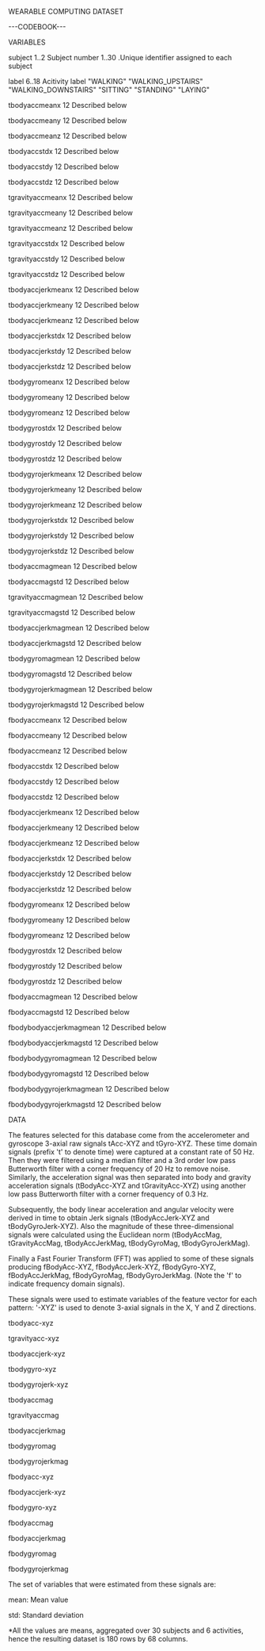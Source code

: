 WEARABLE COMPUTING DATASET

---CODEBOOK---

VARIABLES

subject                    1..2
    Subject number
                           1..30 .Unique identifier assigned to each subject

label                      6..18
    Acitivity label
                           "WALKING"
                           "WALKING_UPSTAIRS"
                           "WALKING_DOWNSTAIRS"
                           "SITTING"
                           "STANDING"
                           "LAYING"

tbodyaccmeanx              12
    Described below

tbodyaccmeany              12
    Described below

tbodyaccmeanz              12
    Described below

tbodyaccstdx               12
    Described below

tbodyaccstdy               12
    Described below

tbodyaccstdz               12
    Described below

tgravityaccmeanx           12
    Described below

tgravityaccmeany           12
    Described below

tgravityaccmeanz           12
    Described below

tgravityaccstdx            12
    Described below

tgravityaccstdy            12
    Described below

tgravityaccstdz            12
    Described below

tbodyaccjerkmeanx          12
    Described below

tbodyaccjerkmeany          12
    Described below

tbodyaccjerkmeanz          12
    Described below

tbodyaccjerkstdx           12
    Described below

tbodyaccjerkstdy           12
    Described below

tbodyaccjerkstdz           12
    Described below

tbodygyromeanx             12
    Described below

tbodygyromeany             12
    Described below

tbodygyromeanz             12
    Described below

tbodygyrostdx              12
    Described below

tbodygyrostdy              12
    Described below

tbodygyrostdz              12
    Described below

tbodygyrojerkmeanx         12
    Described below

tbodygyrojerkmeany         12
    Described below

tbodygyrojerkmeanz         12
    Described below

tbodygyrojerkstdx          12
    Described below

tbodygyrojerkstdy          12
    Described below

tbodygyrojerkstdz          12
    Described below

tbodyaccmagmean            12
    Described below

tbodyaccmagstd             12
    Described below

tgravityaccmagmean         12
    Described below

tgravityaccmagstd          12
    Described below

tbodyaccjerkmagmean        12
    Described below

tbodyaccjerkmagstd         12
    Described below

tbodygyromagmean           12
    Described below

tbodygyromagstd            12
    Described below

tbodygyrojerkmagmean       12
    Described below

tbodygyrojerkmagstd        12
    Described below

fbodyaccmeanx              12
    Described below

fbodyaccmeany              12
    Described below

fbodyaccmeanz              12
    Described below

fbodyaccstdx               12
    Described below

fbodyaccstdy               12
    Described below

fbodyaccstdz               12
    Described below

fbodyaccjerkmeanx          12
    Described below

fbodyaccjerkmeany          12
    Described below

fbodyaccjerkmeanz          12
    Described below

fbodyaccjerkstdx           12
    Described below

fbodyaccjerkstdy           12
    Described below

fbodyaccjerkstdz           12
    Described below

fbodygyromeanx             12
    Described below

fbodygyromeany             12
    Described below

fbodygyromeanz             12
    Described below

fbodygyrostdx              12
    Described below

fbodygyrostdy              12
    Described below

fbodygyrostdz              12
    Described below

fbodyaccmagmean            12
    Described below

fbodyaccmagstd             12
    Described below

fbodybodyaccjerkmagmean    12
    Described below

fbodybodyaccjerkmagstd     12
    Described below

fbodybodygyromagmean       12
    Described below

fbodybodygyromagstd        12
    Described below

fbodybodygyrojerkmagmean   12
    Described below

fbodybodygyrojerkmagstd    12
    Described below

DATA

The features selected for this database come from the accelerometer and gyroscope 3-axial raw signals tAcc-XYZ and tGyro-XYZ. These time domain signals (prefix 't' to denote time) were captured at a constant rate of 50 Hz. Then they were filtered using a median filter and a 3rd order low pass Butterworth filter with a corner frequency of 20 Hz to remove noise. Similarly, the acceleration signal was then separated into body and gravity acceleration signals (tBodyAcc-XYZ and tGravityAcc-XYZ) using another low pass Butterworth filter with a corner frequency of 0.3 Hz.

Subsequently, the body linear acceleration and angular velocity were derived in time to obtain Jerk signals (tBodyAccJerk-XYZ and tBodyGyroJerk-XYZ). Also the magnitude of these three-dimensional signals were calculated using the Euclidean norm (tBodyAccMag, tGravityAccMag, tBodyAccJerkMag, tBodyGyroMag, tBodyGyroJerkMag).

Finally a Fast Fourier Transform (FFT) was applied to some of these signals producing fBodyAcc-XYZ, fBodyAccJerk-XYZ, fBodyGyro-XYZ, fBodyAccJerkMag, fBodyGyroMag, fBodyGyroJerkMag. (Note the 'f' to indicate frequency domain signals).

These signals were used to estimate variables of the feature vector for each pattern:
'-XYZ' is used to denote 3-axial signals in the X, Y and Z directions.

tbodyacc-xyz

tgravityacc-xyz

tbodyaccjerk-xyz

tbodygyro-xyz

tbodygyrojerk-xyz

tbodyaccmag

tgravityaccmag

tbodyaccjerkmag

tbodygyromag

tbodygyrojerkmag

fbodyacc-xyz

fbodyaccjerk-xyz

fbodygyro-xyz

fbodyaccmag

fbodyaccjerkmag

fbodygyromag

fbodygyrojerkmag

The set of variables that were estimated from these signals are:

mean: Mean value

std: Standard deviation

*All the values are means, aggregated over 30 subjects and 6 activities, hence the resulting dataset is 180 rows by 68 columns.


